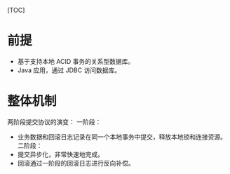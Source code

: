[TOC]

# 前提
+ 基于支持本地 ACID 事务的关系型数据库。
+ Java 应用，通过 JDBC 访问数据库。

# 整体机制
两阶段提交协议的演变：
一阶段：
+ 业务数据和回滚日志记录在同一个本地事务中提交，释放本地锁和连接资源。
二阶段：
+ 提交异步化，非常快速地完成。
+ 回滚通过一阶段的回滚日志进行反向补偿。
